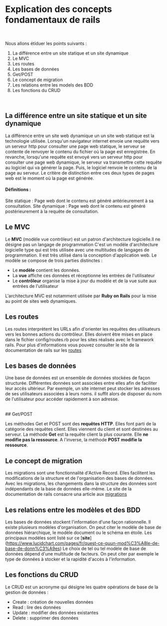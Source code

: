 # Explication des concepts fondamentaux de rails
<br />

Nous allons étiduer les points suivants :
1. La différence entre un site statique et un site dynamique
1. Le MVC
1. Les routes
1. Les bases de données
1. Get/POST
1. Le concept de migration
1. Les relations entre les models des BDD
1. Les fonctions du CRUD

<br />

## La différence entre un site statique et un site dynamique


La différence entre un site web dynamique un un site web statique est la technologie utilisée. Lorsqu'un navigateur internet envoie une requête vers un serveur http pour consulter une page web statique, le serveur se contente de renvoyer le contenu du fichier où la page est enregistrée. En revanche, lorsqu'une requête est envoyé vers un serveur http pour consulter une page web dynamique, le serveur va transmettre cette requête au logiciel qui va générer la page. Puis, le logiciel renvoie le contenu de la page au serveur. Le critère de distinction entre ces deux types de pages web est le moment où la page est générée.

#### Définitions :

Site statique : Page web dont le contenu est généré antérieurement à sa consultation.
Site dynamique : Page web dont le contenu est généré postérieurement à la requête de consultation.
<br />

## Le MVC

Le **MVC** (modèle vue contrôleur) est un patron d'architecture logicielle.Il ne désigne pas un langage de programmation C'est un modèle d'architecture logicielle type qui est très utilisée avec une multitudes de langages de programmation. Il est très utilisé dans la conception d'application web.
Le modèle se compose de trois parties distinctes :
* Le **modèle** contient les données.
* La **vue** affiche ces données et réceptionne les entrées de l'utilisateur
* Le **contrôleur** organise la mise à jour du modèle et de la vue suite aux entrées de l'utilisateur

L'architecture MVC est notamment utilisée par **Ruby on Rails** pour la mise au point de sites web dynamiques.
<br />

## Les routes

Les routes interprètent les URLs afin d'orienter les requêtes des utilisateurs vers les bonnes actions du contrôleur. Elles doivent être mises en place dans le fichier config/routes.rb pour les sites réalisés avec le framework rails.
Pour plus d'informations vous pouvez consulter le site de la documentation de rails sur les [routes](http://guides.rubyonrails.org/routing.html)
<br />

## Les bases de données

Une base de données est un ensemble de données stockées de façon structurée. Différentes données sont associées entre elles afin de faciliter leur accès ultérieur. Par exemple, un site internet peut stocker les adresses de ses utilisateurs associées à leurs noms. il suffit alors de disposer du nom de l'utilisateur pour accéder rapidement à son adresse.

<br />
## Get/POST

Les méthodes Get et POST sont des **requêtes HTTP**. Elles font parti de la catégorie des requêtes client. Elles viennent du client et sont destinées au serveur. La méthode **Get** est la requête client la plus courante. Elle **ne modifie pas la ressource**. A l'inverse, la méthode **POST modifie la ressource**.
<br />
## Le concept de migration

Les migrations sont une fonctionnalité d'Active Record. Elles facilitent les modifications de la structure et de l'organisation des bases de données. Avec les migrations, les changements dans la structure des données sont indépendants de la base de données elle-même.
Le site de la documentation de rails consacre una article aux [migrations](http://edgeguides.rubyonrails.org/active_record_migrations.html)
<br />
## Les relations entre les modèles et des BDD

Les bases de données stockent l'information d'une façon rationnelle. Il existe plusieurs modèles d'organisation. On peut citer le modèle de base de données hiérarchique, le modèle document ou le schéma en étoile. Les principaux modèles sont listé sur ce [**site**] (https://www.lucidchart.com/pages/fr/quest-ce-quun-mod%C3%A8le-de-base-de-donn%C3%A9es)
Le choix de tel ou tel modèle de base de données dépend d'une multitude de facteurs. On peut citer par exemple le type de données à stocker et la rapidité d'accès à l'information.
<br />
## Les fonctions du CRUD

Le CRUD est un acronyme qui désigne les quatre opérations de base de la gestion de données :
* Create : création de nouvelles données
* Read : lire des données
* Update : modifier des données existantes
* Delete : supprimer des données
